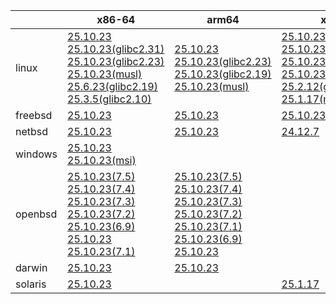 ||x86-64|arm64|x86|armv7|ppc64le|armel|
| --- | --- | --- | --- | --- | --- | --- |
|linux|[25.10.23](https://github.com/roswell/sbcl_head/releases/download/25.10.23/sbcl-25.10.23-x86-64-linux-binary.tar.bz2)<br />[25.10.23(glibc2.31)](https://github.com/roswell/sbcl_head/releases/download/25.10.23/sbcl-25.10.23-x86-64-linux-glibc2.31-binary.tar.bz2)<br />[25.10.23(glibc2.23)](https://github.com/roswell/sbcl_head/releases/download/25.10.23/sbcl-25.10.23-x86-64-linux-glibc2.23-binary.tar.bz2)<br />[25.10.23(musl)](https://github.com/roswell/sbcl_head/releases/download/25.10.23/sbcl-25.10.23-x86-64-linux-musl-binary.tar.bz2)<br />[25.6.23(glibc2.19)](https://github.com/roswell/sbcl_head/releases/download/25.6.23/sbcl-25.6.23-x86-64-linux-glibc2.19-binary.tar.bz2)<br />[25.3.5(glibc2.10)](https://github.com/roswell/sbcl_head/releases/download/25.3.5/sbcl-25.3.5-x86-64-linux-glibc2.10-binary.tar.bz2)<br />|[25.10.23](https://github.com/roswell/sbcl_head/releases/download/25.10.23/sbcl-25.10.23-arm64-linux-binary.tar.bz2)<br />[25.10.23(glibc2.23)](https://github.com/roswell/sbcl_head/releases/download/25.10.23/sbcl-25.10.23-arm64-linux-glibc2.23-binary.tar.bz2)<br />[25.10.23(glibc2.19)](https://github.com/roswell/sbcl_head/releases/download/25.10.23/sbcl-25.10.23-arm64-linux-glibc2.19-binary.tar.bz2)<br />[25.10.23(musl)](https://github.com/roswell/sbcl_head/releases/download/25.10.23/sbcl-25.10.23-arm64-linux-musl-binary.tar.bz2)<br />|[25.10.23](https://github.com/roswell/sbcl_head/releases/download/25.10.23/sbcl-25.10.23-x86-linux-binary.tar.bz2)<br />[25.10.23(glibc2.31)](https://github.com/roswell/sbcl_head/releases/download/25.10.23/sbcl-25.10.23-x86-linux-glibc2.31-binary.tar.bz2)<br />[25.10.23(glibc2.23)](https://github.com/roswell/sbcl_head/releases/download/25.10.23/sbcl-25.10.23-x86-linux-glibc2.23-binary.tar.bz2)<br />[25.10.23(glibc2.19)](https://github.com/roswell/sbcl_head/releases/download/25.10.23/sbcl-25.10.23-x86-linux-glibc2.19-binary.tar.bz2)<br />[25.2.12(glibc2.10)](https://github.com/roswell/sbcl_head/releases/download/25.2.12/sbcl-25.2.12-x86-linux-glibc2.10-binary.tar.bz2)<br />[25.1.17(musl)](https://github.com/roswell/sbcl_head/releases/download/25.1.17/sbcl-25.1.17-x86-linux-musl-binary.tar.bz2)<br />|[25.10.23](https://github.com/roswell/sbcl_head/releases/download/25.10.23/sbcl-25.10.23-armv7-linux-binary.tar.bz2)<br />|[25.9.11](https://github.com/roswell/sbcl_head/releases/download/25.9.11/sbcl-25.9.11-ppc64le-linux-binary.tar.bz2)<br />[25.9.11(glibc2.23)](https://github.com/roswell/sbcl_head/releases/download/25.9.11/sbcl-25.9.11-ppc64le-linux-glibc2.23-binary.tar.bz2)<br />[25.9.11(glibc2.19)](https://github.com/roswell/sbcl_head/releases/download/25.9.11/sbcl-25.9.11-ppc64le-linux-glibc2.19-binary.tar.bz2)<br />|[25.1.17](https://github.com/roswell/sbcl_head/releases/download/25.1.17/sbcl-25.1.17-armel-linux-binary.tar.bz2)<br />|
|freebsd|[25.10.23](https://github.com/roswell/sbcl_head/releases/download/25.10.23/sbcl-25.10.23-x86-64-freebsd-binary.tar.bz2)<br />|[25.10.23](https://github.com/roswell/sbcl_head/releases/download/25.10.23/sbcl-25.10.23-arm64-freebsd-binary.tar.bz2)<br />|[25.10.23](https://github.com/roswell/sbcl_head/releases/download/25.10.23/sbcl-25.10.23-x86-freebsd-binary.tar.bz2)<br />||||
|netbsd|[25.10.23](https://github.com/roswell/sbcl_head/releases/download/25.10.23/sbcl-25.10.23-x86-64-netbsd-binary.tar.bz2)<br />|[25.10.23](https://github.com/roswell/sbcl_head/releases/download/25.10.23/sbcl-25.10.23-arm64-netbsd-binary.tar.bz2)<br />|[24.12.7](https://github.com/roswell/sbcl_head/releases/download/24.12.7/sbcl-24.12.7-x86-netbsd-binary.tar.bz2)<br />||||
|windows|[25.10.23](https://github.com/roswell/sbcl_head/releases/download/25.10.23/sbcl-25.10.23-x86-64-windows-binary.tar.bz2)<br />[25.10.23(msi)](https://github.com/roswell/sbcl_head/releases/download/25.10.23/sbcl-25.10.23-x86-64-windows-binary.msi)<br />||||||
|openbsd|[25.10.23(7.5)](https://github.com/roswell/sbcl_head/releases/download/25.10.23/sbcl-25.10.23-x86-64-openbsd-7.5-binary.tar.bz2)<br />[25.10.23(7.4)](https://github.com/roswell/sbcl_head/releases/download/25.10.23/sbcl-25.10.23-x86-64-openbsd-7.4-binary.tar.bz2)<br />[25.10.23(7.3)](https://github.com/roswell/sbcl_head/releases/download/25.10.23/sbcl-25.10.23-x86-64-openbsd-7.3-binary.tar.bz2)<br />[25.10.23(7.2)](https://github.com/roswell/sbcl_head/releases/download/25.10.23/sbcl-25.10.23-x86-64-openbsd-7.2-binary.tar.bz2)<br />[25.10.23(6.9)](https://github.com/roswell/sbcl_head/releases/download/25.10.23/sbcl-25.10.23-x86-64-openbsd-6.9-binary.tar.bz2)<br />[25.10.23](https://github.com/roswell/sbcl_head/releases/download/25.10.23/sbcl-25.10.23-x86-64-openbsd-binary.tar.bz2)<br />[25.10.23(7.1)](https://github.com/roswell/sbcl_head/releases/download/25.10.23/sbcl-25.10.23-x86-64-openbsd-7.1-binary.tar.bz2)<br />|[25.10.23(7.5)](https://github.com/roswell/sbcl_head/releases/download/25.10.23/sbcl-25.10.23-arm64-openbsd-7.5-binary.tar.bz2)<br />[25.10.23(7.4)](https://github.com/roswell/sbcl_head/releases/download/25.10.23/sbcl-25.10.23-arm64-openbsd-7.4-binary.tar.bz2)<br />[25.10.23(7.3)](https://github.com/roswell/sbcl_head/releases/download/25.10.23/sbcl-25.10.23-arm64-openbsd-7.3-binary.tar.bz2)<br />[25.10.23(7.2)](https://github.com/roswell/sbcl_head/releases/download/25.10.23/sbcl-25.10.23-arm64-openbsd-7.2-binary.tar.bz2)<br />[25.10.23(7.1)](https://github.com/roswell/sbcl_head/releases/download/25.10.23/sbcl-25.10.23-arm64-openbsd-7.1-binary.tar.bz2)<br />[25.10.23(6.9)](https://github.com/roswell/sbcl_head/releases/download/25.10.23/sbcl-25.10.23-arm64-openbsd-6.9-binary.tar.bz2)<br />[25.10.23](https://github.com/roswell/sbcl_head/releases/download/25.10.23/sbcl-25.10.23-arm64-openbsd-binary.tar.bz2)<br />|||||
|darwin|[25.10.23](https://github.com/roswell/sbcl_head/releases/download/25.10.23/sbcl-25.10.23-x86-64-darwin-binary.tar.bz2)<br />|[25.10.23](https://github.com/roswell/sbcl_head/releases/download/25.10.23/sbcl-25.10.23-arm64-darwin-binary.tar.bz2)<br />|||||
|solaris|[25.10.23](https://github.com/roswell/sbcl_head/releases/download/25.10.23/sbcl-25.10.23-x86-64-solaris-binary.tar.bz2)<br />||[25.1.17](https://github.com/roswell/sbcl_head/releases/download/25.1.17/sbcl-25.1.17-x86-solaris-binary.tar.bz2)<br />||||
